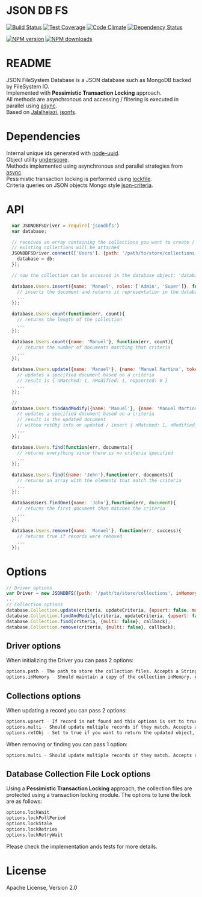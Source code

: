 # JSON DB FS

[![Build Status](https://travis-ci.org/mcmartins/jsondbfs.svg)](https://travis-ci.org/mcmartins/jsondbfs)
[![Test Coverage](https://codeclimate.com/github/mcmartins/jsondbfs/badges/coverage.svg)](https://codeclimate.com/github/mcmartins/jsondbfs/coverage)
[![Code Climate](https://codeclimate.com/github/mcmartins/jsondbfs/badges/gpa.svg)](https://codeclimate.com/github/mcmartins/jsondbfs)
[![Dependency Status](https://gemnasium.com/mcmartins/jsondbfs.png)](https://gemnasium.com/mcmartins/jsondbfs)

[![NPM version](http://img.shields.io/npm/v/jsondbfs.svg?style=flat)](https://www.npmjs.com/package/jsondbfs)
[![NPM downloads](http://img.shields.io/npm/dm/jsondbfs.svg?style=flat)](https://www.npmjs.com/package/jsondbfs)

# README

JSON FileSystem Database is a JSON database such as MongoDB backed by FileSystem IO.<br/>
Implemented with **Pessimistic Transaction Locking** approach.<br/>
All methods are asynchronous and accessing / filtering is executed in parallel using [async](https://github.com/caolan/async).<br/>
Based on [Jalalhejazi](https://github.com/Jalalhejazi), [jsonfs](https://github.com/Jalalhejazi/jsonfs).

# Dependencies

Internal unique ids generated with [node-uuid](https://github.com/broofa/node-uuid).<br/>
Object utility [underscore](https://github.com/jashkenas/underscore).<br/>
Methods implemented using asynchronous and parallel strategies from [async](https://github.com/caolan/async).<br/>
Pessimistic transaction locking is performed using [lockfile](https://github.com/npm/lockfile).<br/>
Criteria queries on JSON objects Mongo style [json-criteria](https://github.com/mirek/node-json-criteria).

# API

```javascript
  var JSONDBFSDriver = require('jsondbfs')
  var database;

  // receives an array containing the collections you want to create / use ['Users', 'Others']
  // existing collections will be attached
  JSONDBFSDriver.connect(['Users'], {path: '/path/to/store/collections'}, function(err, db){
    database = db;
  });

  // now the collection can be accessed in the database object: 'database['Users'].insert' or 'database.Users.insert'

  database.Users.insert({name: 'Manuel', roles: ['Admin', 'Super']}, function(err, document){
    // inserts the document and returns it representation in the database (including the internal id)
    ...
  });

  database.Users.count(function(err, count){
    // returns the length of the collection
    ...
  });

  database.Users.count({name: 'Manuel'}, function(err, count){
    // returns the number of documents matching that criteria
    ...
  });

  database.Users.update({name: 'Manuel'}, {name: 'Manuel Martins', token: 'xsf32S123ss'}, function(err, result){
    // updates a specified document based on a criteria
    // result is { nMatched: 1, nModified: 1, nUpserted: 0 }
    ...
  });

  //
  database.Users.findAndModify({name: 'Manuel'}, {name: 'Manuel Martins', token: 'xsf32S123ss'}, {retObj: true}, function(err, result){
    // updates a specified document based on a criteria
    // result is the updated document
    // withou retObj info on updated / insert { nMatched: 1, nModified: 1, nUpserted: 0 } is returned
    ...
  });

  database.Users.find(function(err, documents){
    // returns everything since there is no criteria specified
    ...
  });

  database.Users.find({name: 'John'},function(err, documents){
    // returns an array with the elements that match the criteria
    ...
  });

  databaseUsers.findOne({name: 'John'},function(err, document){
    // returns the first document that matches the criteria
    ...
  });
  
  database.Users.remove({name: 'Manuel'}, function(err, success){
    // returns true if records were removed
    ...
  });
```

# Options

```javascript
// Driver options
var Driver = new JSONDBFS({path: '/path/to/store/collections', inMemory: true});
...
// Collection options
database.Collection.update(criteria, updateCriteria, {upsert: false, multi: true}, callback);
database.Collection.findAndModify(criteria, updateCriteria, {upsert: false, multi: true}, callback);
database.Collection.find(criteria, {multi: false}, callback);
database.Collection.remove(criteria, {multi: false}, callback);
```

## Driver options

When initializing the Driver you can pass 2 options:<br/>
```bash
options.path - The path to store the collection files. Accepts a String. Defaults to '/tmp/'.
options.inMemory - Should maintain a copy of the collection inMemory. Accepts a boolean 'true' or 'false'. Defaults to 'false'. **Not Implemented**.
```

## Collections options

When updating a record you can pass 2 options:<br/>
```bash
options.upsert - If record is not found and this options is set to true, a new record will be created. Accepts a boolean 'true' or 'false'. Defaults to 'false'.<br/>
options.multi - Should update multiple records if they match. Accepts a boolean 'true' or 'false'. Defaults to 'true'.
options.retObj - Set to true if you want to return the updated object, otherwise a stats object is returned with info on updated records (as with MongoDB)
```

When removing or finding you can pass 1 option:<br/>
```bash
options.multi - Should update multiple records if they match. Accepts a boolean 'true' or 'false'. Defaults to 'true'.
```

## Database Collection File Lock options

Using a **Pessimistic Transaction Locking** approach, the collection files are protected using a transaction locking module.
The options to tune the lock are as follows:

```bash
options.lockWait
options.lockPollPeriod
options.lockStale
options.lockRetries
options.lockRetryWait
```

Please check the implementation ands tests for more details.

# License

Apache License, Version 2.0
